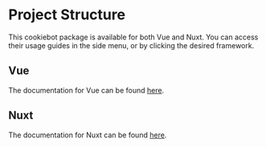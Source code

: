 # Project Structure

This cookiebot package is available for both Vue and Nuxt. You can access their usage guides in the side menu, or by clicking the desired framework.

## Vue

The documentation for Vue can be found [here][vue-doc-href].


## Nuxt 

The documentation for Nuxt can be found [here][nuxt-doc-href].

[vue-doc-href]: /vue/installation
[nuxt-doc-href]: /nuxt/installation
